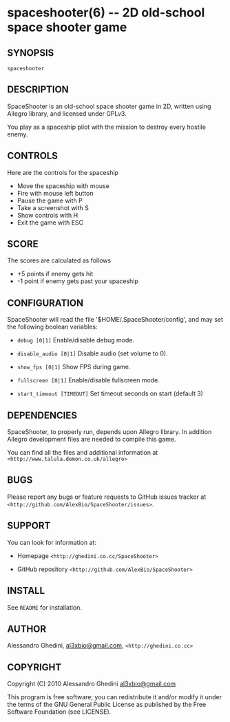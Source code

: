 spaceshooter(6) -- 2D old-school space shooter game
===================================================

## SYNOPSIS

`spaceshooter`

## DESCRIPTION

SpaceShooter is an old-school space shooter game in 2D, written using
Allegro library, and licensed under GPLv3.

You play as a spaceship pilot with the mission to destroy every hostile enemy.

## CONTROLS

Here are the controls for the spaceship

  * Move the spaceship with mouse
  * Fire with mouse left button
  * Pause the game with P
  * Take a screenshot with S
  * Show controls with H
  * Exit the game with ESC

## SCORE

The scores are calculated as follows

  * +5 points if enemy gets hit
  * -1 point if enemy gets past your spaceship

## CONFIGURATION

SpaceShooter will read the file  '$HOME/.SpaceShooter/config',
and may set the following boolean variables:

  * `debug [0|1]`
    Enable/disable debug mode.

  * `disable_audio [0|1]`
    Disable audio (set volume to 0).

  * `show_fps [0|1]`
    Show FPS during game.

  * `fullscreen [0|1]`
    Enable/disable fullscreen mode.

  * `start_timeout [TIMEOUT]`
    Set timeout seconds on start (default 3)

## DEPENDENCIES

SpaceShooter, to properly run, depends upon Allegro library. In addition
Allegro development files are needed to compile this game.

You can find all the files and additional information at
`<http://www.talula.demon.co.uk/allegro>`

## BUGS

Please report any bugs or feature requests to GitHub issues tracker at
`<http://github.com/AlexBio/SpaceShooter/issues>`.

## SUPPORT

You can look for information at:

  * Homepage
    `<http://ghedini.co.cc/SpaceShooter>`

  * GitHub repository
    `<http://github.com/AlexBio/SpaceShooter>`

## INSTALL

See `README` for installation.

## AUTHOR

Alessandro Ghedini, <al3xbio@gmail.com>, `<http://ghedini.co.cc>`

## COPYRIGHT

Copyright (C) 2010 Alessandro Ghedini <al3xbio@gmail.com>

This program is free software; you can redistribute it and/or modify it
under the terms of the GNU General Public License as published
by the Free Software Foundation (see LICENSE).
